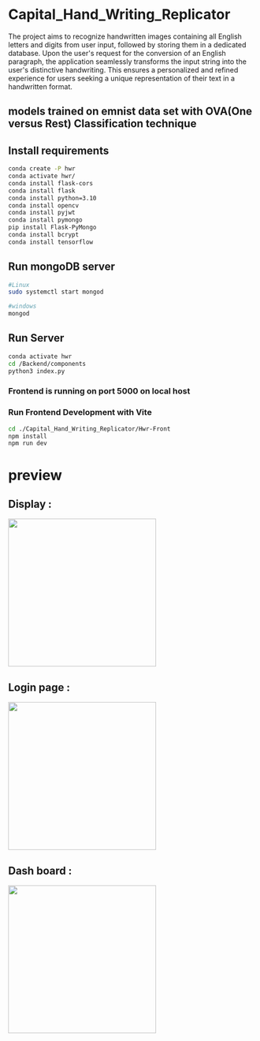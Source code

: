 # Capital_Hand_Writing_Replicator

The project aims to recognize handwritten images containing all English letters and digits  from user input, followed by storing them in a dedicated database. Upon the user's request for the conversion of an English paragraph, the application seamlessly transforms the input string into the user's distinctive handwriting. This ensures a personalized and refined experience for users seeking a unique representation of their text in a handwritten format.

## models trained on emnist data set with OVA(One versus Rest) Classification technique

## Install requirements

```bash
conda create -P hwr
conda activate hwr/
conda install flask-cors
conda install flask
conda install python=3.10
conda install opencv
conda install pyjwt
conda install pymongo
pip install Flask-PyMongo
conda install bcrypt
conda install tensorflow
```
## Run mongoDB server 
```bash
#Linux
sudo systemctl start mongod
```
```bash
#windows
mongod
```
## Run Server
```bash
conda activate hwr
cd /Backend/components
python3 index.py
```
### Frontend is running on port 5000 on local host

### Run Frontend Development with Vite

```bash
cd ./Capital_Hand_Writing_Replicator/Hwr-Front
npm install
npm run dev
```
# preview 

## Display :

<img src="https://github.com/AGENTSJ/Capital_Hand_Writing_Replicator/assets/109428699/62adc64e-95b0-42a6-b2f9-324a3ddf8b40" height="300px"/>

## Login page :

<img src="https://github.com/AGENTSJ/Capital_Hand_Writing_Replicator/assets/109428699/98f0e3dd-59e9-4cfd-b8b8-fc48ceacba00" height="300px">

## Dash board : 

<img src="https://github.com/AGENTSJ/Capital_Hand_Writing_Replicator/assets/109428699/3678ed28-0cc6-425c-bd75-c751a106dd0f" height="300px">

